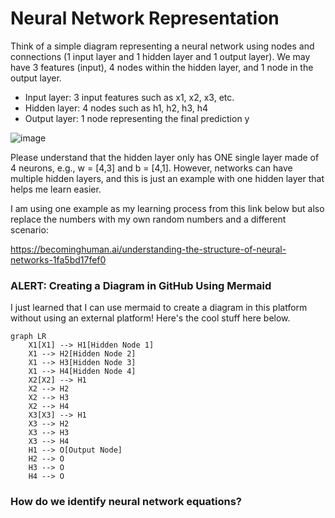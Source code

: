 # Neural Network Representation

Think of a simple diagram representing a neural network using nodes and connections (1 input layer and 1 hidden layer and 1 output layer). We may have 3 features (input), 4 nodes within the hidden layer, and 1 node in the output layer. 
* Input layer: 3 input features such as x1, x2, x3, etc.
* Hidden layer: 4 nodes such as h1, h2, h3, h4
* Output layer: 1 node representing the final prediction y 

![image](https://github.com/user-attachments/assets/d2b3fc9c-afbb-46b6-9dee-0e7eb9906f1e)

Please understand that the hidden layer only has ONE single layer made of 4 neurons, e.g., w = [4,3] and b = [4,1]. However, networks can have multiple hidden layers, and this is just an example with one hidden layer that helps me learn easier. 

I am using one example as my learning process from this link below but also replace the numbers with my own random numbers and a different scenario:

https://becominghuman.ai/understanding-the-structure-of-neural-networks-1fa5bd17fef0

### ALERT: Creating a Diagram in GitHub Using Mermaid 

I just learned that I can use mermaid to create a diagram in this platform without using an external platform! Here's the cool stuff here below. 


```mermaid
graph LR
    X1[X1] --> H1[Hidden Node 1]
    X1 --> H2[Hidden Node 2]
    X1 --> H3[Hidden Node 3]
    X1 --> H4[Hidden Node 4]
    X2[X2] --> H1
    X2 --> H2
    X2 --> H3
    X2 --> H4
    X3[X3] --> H1
    X3 --> H2
    X3 --> H3
    X3 --> H4
    H1 --> O[Output Node]
    H2 --> O
    H3 --> O
    H4 --> O
```
### How do we identify neural network equations? 



